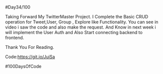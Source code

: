 #Day34/100

Taking Forward My TwitterMaster Project. I Complete the Basic CRUD operation for Tweet,User, Group , Explore like Functionality. You can see in video i saw the code and also make the request. And Know in next week i will implement the User Auth and Also Start connecting  backend to frontend.



Thank You For Reading.

Code:https://git.io/JuiSa

#100DaysOfCode